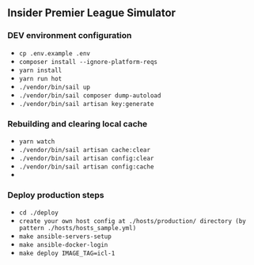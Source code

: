 ## Insider Premier League Simulator

### DEV environment configuration

- `cp .env.example .env`
- `composer install --ignore-platform-reqs`
- `yarn install`
- `yarn run hot`
- `./vendor/bin/sail up`
- `./vendor/bin/sail composer dump-autoload`
- `./vendor/bin/sail artisan key:generate`

### Rebuilding and clearing local cache

- `yarn watch`
- `./vendor/bin/sail artisan cache:clear`
- `./vendor/bin/sail artisan config:clear`
- `./vendor/bin/sail artisan config:cache`
- 
### Deploy production steps
- `cd ./deploy`
- `create your own host config at ./hosts/production/ directory (by pattern ./hosts/hosts_sample.yml)`
- `make ansible-servers-setup`
- `make ansible-docker-login`
- `make deploy IMAGE_TAG=icl-1`
